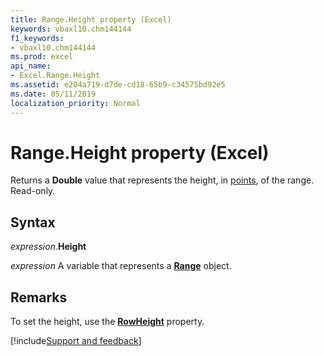 ```yaml
---
title: Range.Height property (Excel)
keywords: vbaxl10.chm144144
f1_keywords:
- vbaxl10.chm144144
ms.prod: excel
api_name:
- Excel.Range.Height
ms.assetid: e204a719-d7de-cd18-65b9-c34575bd92e5
ms.date: 05/11/2019
localization_priority: Normal
---
```



# Range.Height property (Excel)

Returns a **Double** value that represents the height, in [points](../language/glossary/vbe-glossary.md#point), of the range. Read-only.

## Syntax

_expression_.**Height**

_expression_ A variable that represents a **[Range](excel.range(object).md)** object.

## Remarks

To set the height, use the **[RowHeight](excel.range.rowheight.md)** property.



[!include[Support and feedback](~/includes/feedback-boilerplate.md)]
